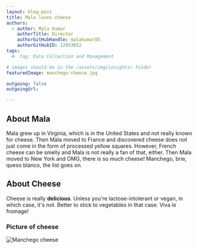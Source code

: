 ```yaml
---
layout: blog-post
title: Mala loves cheese
authors:
  - author: Mala Kumar
    authorTitle: Director
    authorGitHubHandle: malakumar85
    authorGitHubID: 12953652
tags:
  #- tag: Data Collection and Management

# images should be in the /assets/img/insights/ folder
featuredImage: manchego-cheese.jpg

outgoing: false
outgoingUrl:

---
```


## About Mala
Mala grew up in Virginia, which is in the United States and not really known for cheese. Then Mala moved to France and discovered cheese does not just come in the form of processed yellow squares. However, French cheese can be smelly and Mala is not really a fan of that, either. Then Mala moved to New York and OMG, there is so much cheese! Manchego, brie, queso blanco, the list goes on.

## About Cheese
Cheese is really **delicious**. Unless you're lactose-intolerant or vegan, in which case, it's not. Better to stick to vegetables in that case. Viva le fromage!

### Picture of cheese

![Manchego cheese](manchego-cheese.jpg)
